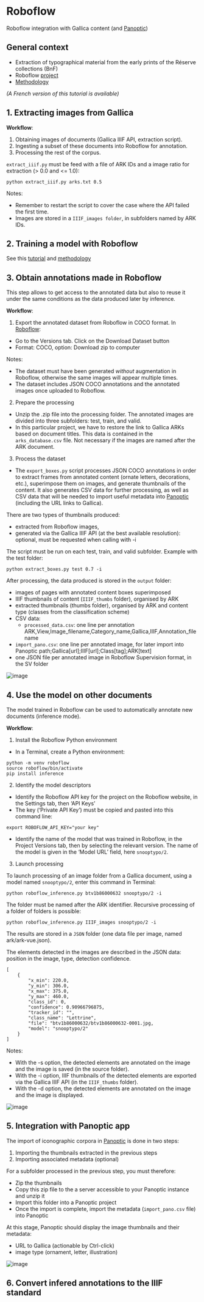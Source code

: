 # Roboflow
Roboflow integration with Gallica content (and [Panoptic](https://panopticorg.github.io/))

## General context
- Extraction of typographical material from the early prints of the Réserve collections (BnF)
- Roboflow [project](https://app.roboflow.com/snooptypo)
- [Methodology](https://docs.google.com/presentation/d/1TdVedZGo4_sOiXMk-Do7hSQA7STYTNOU_ZxO1fHRrXw/edit?slide=id.g12b1dcf850d_0_49#slide=id.g12b1dcf850d_0_49)

<i>(A French version of this tutorial is available)</i>

## 1. Extracting images from Gallica

<b>Workflow</b>:
1. Obtaining images of documents (Gallica IIIF API, extraction script).
2. Ingesting a subset of these documents into Roboflow for annotation.
3. Processing the rest of the corpus.

`extract_iiif.py` must be feed with a file of ARK IDs and a image ratio for extraction (> 0.0 and <= 1.0):

```
python extract_iiif.py arks.txt 0.5
```
Notes:
- Remember to restart the script to cover the case where the API failed the first time.
- Images are stored in a `IIIF_images folder`, in subfolders named by ARK IDs.

## 2. Training a model with Roboflow
See this [tutorial](https://docs.google.com/presentation/d/1-a0tdgQRa2K5ESwN5IhTn8VnGtDaxeseK37TgvtaiHY/edit?slide=id.g12b1dcf850d_0_49#slide=id.g12b1dcf850d_0_49)
and [methodology](https://docs.google.com/presentation/d/1TdVedZGo4_sOiXMk-Do7hSQA7STYTNOU_ZxO1fHRrXw/edit?slide=id.g12b1dcf850d_0_49#slide=id.g12b1dcf850d_0_49)


## 3. Obtain annotations made in Roboflow

This step allows to get access to the annotated data but also to reuse it under the same conditions as the data produced later by inference.

<b>Workflow</b>:
1. Export the annotated dataset from Roboflow in COCO format.
In [Roboflow](https://app.roboflow.com/snooptypo/snooptypo/models): 
- Go to the Versions tab. Click on the Download Dataset button
- Format: COCO, option: Download zip to computer
  
Notes:
- The dataset must have been generated <i>without</i> augmentation in Roboflow, otherwise the same images will appear multiple times. 
- The dataset includes JSON COCO annotations and the annotated images once uploaded to Roboflow.

2. Prepare the processing
- Unzip the .zip file into the processing folder. The annotated images are divided into three subfolders: test, train, and valid.
- In this particular project, we have to restore the link to Gallica ARKs based on document titles. This data is contained in the `arks_database.csv` file. Not necessary if the images are named after the ARK document.

3. Process the dataset
- The `export_boxes.py` script processes JSON COCO annotations in order to extract frames from annotated content (ornate letters, decorations, etc.), superimpose them on images, and generate thumbnails of the content. It also generates CSV data for further processing, as well as CSV data that will be needed to import useful metadata into [Panoptic](https://panopticorg.github.io/) (including the URL links to Gallica).

There are two types of thumbnails produced:
- extracted from Roboflow images,
- generated via the Gallica IIIF API (at the best available resolution): optional, must be requested when calling with -i

The script must be run on each test, train, and valid subfolder. Example with the test folder:
```
python extract_boxes.py test 0.7 -i
```

After processing, the data produced is stored in the `output` folder:
- images of pages with annotated content boxes superimposed
- IIIF thumbnails of content (`IIIF_thumbs` folder), organised by ARK
- extracted thumbnails (thumbs folder), organised by ARK and content type (classes from the classification scheme)
- CSV data:
  - `processed_data.csv`: one line per annotation ARK,View,Image_filename,Category_name,Gallica,IIIF,Annotation_filename
 - `import_pano.csv`: one line per annotated image, for later import into Panoptic
path;Gallica[url];IIIF[url];Class[tag];ARK[text]
 - one JSON file per annotated image in Roboflow Supervision format, in the SV folder

![image](images/boxes.jpeg)

## 4. Use the model on other documents 

The model trained in Roboflow can be used to automatically annotate new documents (inference mode).

<b>Workflow</b>:
1. Install the Roboflow Python environment
- In a Terminal, create a Python environment:
```
python -m venv roboflow
source roboflow/bin/activate
pip install inference
```

2. Identify the model descriptors

- Identify the Roboflow API key for the project on the Roboflow website, in the Settings tab, then ‘API Keys’
- The key (‘Private API Key’) must be copied and pasted into this command line:

```
export ROBOFLOW_API_KEY="your key"
```

- Identify the name of the model that was trained in Roboflow, in the Project Versions tab, then by selecting the relevant version. The name of the model is given in the ‘Model URL’ field, here `snooptypo/2`.

3. Launch processing

To launch processing of an image folder from a Gallica document, using a model named `snooptypo/2`, enter this command in Terminal:
 
```
python roboflow_inference.py btv1b86000632 snooptypo/2 -i
```

The folder must be named after the ARK identifier. Recursive processing of a folder of folders is possible:
```
python roboflow_inference.py IIIF_images snooptypo/2 -i
```

The results are stored in a `JSON` folder (one data file per image, named ark/ark-vue.json).  

The elements detected in the images are described in the JSON data: position in the image, type, detection confidence. 

```
[
    {
        "x_min": 220.0,
        "y_min": 306.0,
        "x_max": 375.0,
        "y_max": 460.0,
        "class_id": 0,
        "confidence": 0.90966796875,
        "tracker_id": "",
        "class_name": "Lettrine",
        "file": "btv1b86000632/btv1b86000632-0001.jpg,
        "model": "snooptypo/2"
    }
]
```
Notes:
- With the -s option, the detected elements are annotated on the image and the image is saved (in the source folder).
- With the -i option, IIIF thumbnails of the detected elements are exported via the Gallica IIIF API (in the `IIIF_thumbs` folder).
- With the -d option, the detected elements are annotated on the image and the image is displayed.

![image](images/thumbs.jpeg)

## 5. Integration with Panoptic app 

The import of iconographic corpora in [Panoptic](https://panopticorg.github.io/) is done in two steps:
1. Importing the thumbnails extracted in the previous steps
2. Importing associated metadata (optional)

For a subfolder processed in the previous step, you must therefore:
- Zip the thumbnails 
- Copy this zip file to the a server accessible to your Panoptic instance and unzip it
- Import this folder into a Panoptic project
- Once the import is complete, import the metadata (`import_pano.csv` file) into Panoptic

At this stage, Panoptic should display the image thumbnails and their metadata:
- URL to Gallica (actionable by Ctrl-click)
- image type (ornament, letter, illustration)

![image](images/pano.png)


## 6. Convert infered annotations to the IIIF standard




